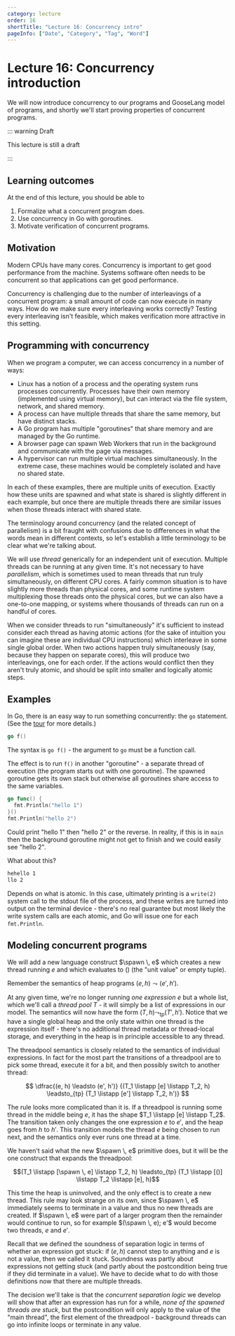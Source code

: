 ```yaml
---
category: lecture
order: 16
shortTitle: "Lecture 16: Concurrency intro"
pageInfo: ["Date", "Category", "Tag", "Word"]
---
```


# Lecture 16: Concurrency introduction

We will now introduce concurrency to our programs and GooseLang model of programs, and shortly we'll start proving properties of concurrent programs.

::: warning Draft

This lecture is still a draft

:::

## Learning outcomes

At the end of this lecture, you should be able to

1. Formalize what a concurrent program does.
2. Use concurrency in Go with goroutines.
3. Motivate verification of concurrent programs.

## Motivation

Modern CPUs have many cores. Concurrency is important to get good performance from the machine. Systems software often needs to be concurrent so that applications can get good performance.

Concurrency is challenging due to the number of interleavings of a concurrent program: a small amount of code can now execute in many ways. How do we make sure every interleaving works correctly? Testing every interleaving isn't feasible, which makes verification more attractive in this setting.

## Programming with concurrency

When we program a computer, we can access concurrency in a number of ways:

- Linux has a notion of a process and the operating system runs processes concurrently. Processes have their own memory (implemented using virtual memory), but can interact via the file system, network, and shared memory.
- A process can have multiple threads that share the same memory, but have distinct stacks.
- A Go program has multiple "goroutines" that share memory and are managed by the Go runtime.
- A browser page can spawn Web Workers that run in the background and communicate with the page via messages.
- A hypervisor can run multiple virtual machines simultaneously. In the extreme case, these machines would be completely isolated and have no shared state.

In each of these examples, there are multiple units of execution. Exactly how these units are spawned and what state is shared is slightly different in each example, but once there are multiple threads there are similar issues when those threads interact with shared state.

The terminology around concurrency (and the related concept of parallelism) is a bit fraught with confusions due to differences in what the words mean in different contexts, so let's establish a little terminology to be clear what we're talking about.

We will use _thread_ generically for an independent unit of execution. Multiple threads can be running at any given time. It's not necessary to have _parallelism_, which is sometimes used to mean threads that run truly simultaneously, on different CPU cores. A fairly common situation is to have slightly more threads than physical cores, and some runtime system multiplexing those threads onto the physical cores, but we can also have a one-to-one mapping, or systems where thousands of threads can run on a handful of cores.

When we consider threads to run "simultaneously" it's sufficient to instead consider each thread as having atomic actions (for the sake of intuition you can imagine these are individual CPU instructions) which interleave in some single global order. When two actions happen truly simultaneously (say, because they happen on separate cores), this will produce two interleavings, one for each order. If the actions would conflict then they aren't truly atomic, and should be split into smaller and logically atomic steps.

## Examples

In Go, there is an easy way to run something concurrently: the `go` statement. (See the [tour](https://go.dev/tour/concurrency/1) for more details.)

```go
go f()
```

The syntax is `go f()` - the argument to `go` must be a function call.

The effect is to run `f()` in another "goroutine" - a separate thread of execution (the program starts out with one goroutine). The spawned goroutine gets its own stack but otherwise all goroutines share access to the same variables.

```go
go func() {
  fmt.Println("hello 1")
}()
fmt.Println("hello 2")
```

Could print "hello 1" then "hello 2" or the reverse. In reality, if this is in `main` then the background goroutine might not get to finish and we could easily see "hello 2".

What about this?

```txt title=" "
hehello 1
llo 2
```

Depends on what is atomic. In this case, ultimately printing is a `write(2)` system call to the stdout file of the process, and these writes are turned into output on the terminal device - there's no real guarantee but most likely the write system calls are each atomic, and Go will issue one for each `fmt.Println`.

## Modeling concurrent programs

We will add a new language construct $\spawn \, e$ which creates a new thread running $e$ and which evaluates to $()$ (the "unit value" or empty tuple).

Remember the semantics of heap programs $(e, h) \leadsto (e', h')$.

At any given time, we're no longer running _one expression_ $e$ but a whole list, which we'll call a _thread pool_ $T$ - it will simply be a list of expressions in our model. The semantics will now have the form $(T, h) \leadsto_{tp} (T', h')$. Notice that we have a single global heap and the only state within one thread is the expression itself - there's no additional thread metadata or thread-local storage, and everything in the heap is in principle accessible to any thread.

The threadpool semantics is closely related to the semantics of individual expressions. In fact for the most part the transitions of a threadpool are to pick some thread, execute it for a bit, and then possibly switch to another thread:

$$
\dfrac{(e, h) \leadsto (e', h')}
{(T_1 \listapp [e] \listapp T_2, h) \leadsto_{tp} (T_1 \listapp [e'] \listapp T_2, h')}
$$

The rule looks more complicated than it is. If a threadpool is running some thread in the middle being $e$, it has the shape $T_1 \listapp [e] \listapp T_2$. The transition taken only changes the one expression $e$ to $e'$, and the heap goes from $h$ to $h'$. This transition models the thread $e$ being chosen to run next, and the semantics only ever runs one thread at a time.

We haven't said what the new $\spawn \, e$ primitive does, but it will be the one construct that expands the threadpool:

$$(T_1 \listapp [\spawn \, e] \listapp T_2, h) \leadsto_{tp} (T_1 \listapp [()] \listapp T_2 \listapp [e], h)$$

This time the heap is uninvolved, and the only effect is to create a new thread. This rule may look strange on its own, since $\spawn \, e$ immediately seems to terminate in a value and thus no new threads are created. If $\spawn \, e$ were part of a larger program then the remainder would continue to run, so for example $(\spawn \, e); e'$ would become two threads, $e$ and $e'$.

Recall that we defined the soundness of separation logic in terms of whether an expression got stuck: if $(e, h)$ cannot step to anything and $e$ is not a value, then we called it stuck. Soundness was partly about expressions not getting stuck (and partly about the postcondition being true if they did terminate in a value). We have to decide what to do with those definitions now that there are multiple threads.

The decision we'll take is that the _concurrent separation logic_ we develop will show that after an expression has run for a while, _none of the spawned threads are stuck_, but the postcondition will only apply to the value of the "main thread", the first element of the threadpool - background threads can go into infinite loops or terminate in any value.
